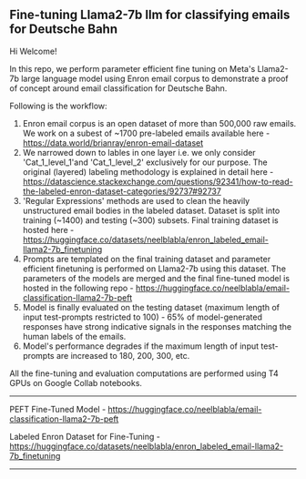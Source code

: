 ## Fine-tuning Llama2-7b llm for classifying emails for Deutsche Bahn

Hi Welcome!

In this repo, we perform parameter efficient fine tuning on Meta's Llama2-7b large language model using Enron email corpus to demonstrate a proof of concept around email classification for Deutsche Bahn.

Following is the workflow:
1. Enron email corpus is an open dataset of more than 500,000 raw emails. We work on a subest of ~1700 pre-labeled emails available here - https://data.world/brianray/enron-email-dataset
2. We narrowed down to lables in one layer i.e. we only consider 'Cat_1_level_1'and 'Cat_1_level_2' exclusively for our purpose. The original (layered) labeling methodology is explained in detail here - https://datascience.stackexchange.com/questions/92341/how-to-read-the-labeled-enron-dataset-categories/92737#92737
3. 'Regular Expressions' methods are used to clean the heavily unstructured email bodies in the labeled dataset. Dataset is split into training (~1400) and testing (~300) subsets. Final training dataset is hosted here - https://huggingface.co/datasets/neelblabla/enron_labeled_email-llama2-7b_finetuning
4. Prompts are templated on the final training dataset and parameter efficient finetuning is performed on Llama2-7b using this dataset. The parameters of the models are merged and the final fine-tuned model is hosted in the following repo - https://huggingface.co/neelblabla/email-classification-llama2-7b-peft
5. Model is finally evaluated on the testing dataset (maximum length of input test-prompts restricted to 100) - 65% of model-generated responses have strong indicative signals in the responses matching the human labels of the emails.
6. Model's performance degrades if the maximum length of input test-prompts are increased to 180, 200, 300, etc.

All the fine-tuning and evaluation computations are performed using T4 GPUs on Google Collab notebooks.

*******

PEFT Fine-Tuned Model - https://huggingface.co/neelblabla/email-classification-llama2-7b-peft

Labeled Enron Dataset for Fine-Tuning - https://huggingface.co/datasets/neelblabla/enron_labeled_email-llama2-7b_finetuning

*******
